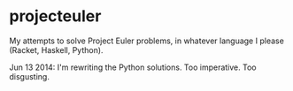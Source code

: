 projecteuler
===========

My attempts to solve Project Euler problems, in whatever language I please (Racket, Haskell, Python).

Jun 13 2014: I'm rewriting the Python solutions. Too imperative. Too disgusting.
